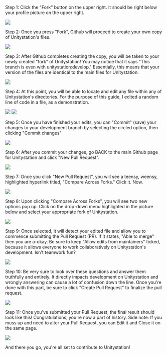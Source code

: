Step 1: Click the "Fork" button on the upper right. It should be right below your profile picture on the upper right.

![](https://i.imgur.com/0scHvay.png)

Step 2: Once you press "Fork", Github will proceed to create your own copy of Unitystation's files.

![](https://i.imgur.com/dT7pEZZ.png)

Step 3: After Github completes creating the copy, you will be taken to your newly created "fork" of Unitystation! You may notice that it says "This branch is even with unitystation:develop." Essentially, this means that your version of the files are identical to the main files for Unitystation.

![](https://i.imgur.com/7B8Tsd3.png)

Step 4: At this point, you will be able to locate and edit any file within any of Unitystation's directories. For the purpose of this guide, I edited a random line of code in a file, as a demonstration.

![](https://i.imgur.com/bTC4l38.png)
![](https://i.imgur.com/TbDBGzt.png)

Step 5: Once you have finished your edits, you can "Commit" (save) your changes to your development branch by selecting the circled option, then clicking "Commit changes"

![](https://i.imgur.com/7T9hzln.png)

Step 6: After you commit your changes, go BACK to the main Github page for Unitystation and click "New Pull Request".

![](https://i.imgur.com/IdSvqKd.png)

Step 7: Once you click "New Pull Request", you will see a teensy, weensy, highlighted hyperlink titled, "Compare Across Forks." Click it. Now.

![](https://i.imgur.com/Z0Auc7c.png)

Step 8: Upon clicking "Compare Across Forks", you will see two new options pop up. Click on the drop-down menu highlighted in the picture below and select your appropriate fork of Unitystation.

![](https://i.imgur.com/yTvNyot.png)

Step 9: Once selected, it will detect your edited file and allow you to commence submitting the Pull Request (PR). If it states, "Able to merge" then you are a-okay. Be sure to keep "Allow edits from maintainers" ticked, because it allows everyone to work collaboratively on Unitystation's development. Isn't teamwork fun?

![](https://i.imgur.com/Qi4qFHY.png)

Step 10: Be very sure to look over these questions and answer them truthfully and entirely. It directly impacts development on Unitystation and wrongly answering can cause a lot of confusion down the line. Once you're done with this part, be sure to click "Create Pull Request" to finalize the pull request.

![](https://i.imgur.com/8vWVgB9.png)

Step 11: Once you've submitted your Pull Request, the final result should look like this! Congratulations, you're now a part of history. Side note: If you muss up and need to alter your Pull Request, you can Edit it and Close it on the same page.

![](https://i.imgur.com/DLx7cXp.png)

And there you go, you're all set to contribute to Unitystation!